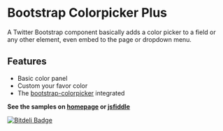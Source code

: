 # Bootstrap Colorpicker Plus

A Twitter Bootstrap component basically adds a color picker to a field or any other element, even embed to the page or dropdown menu.

## Features
* Basic color panel
* Custom your favor color
* The [bootstrap-colorpicker](https://github.com/mjolnic/bootstrap-colorpicker) integrated

**See the samples on [homepage](http://zzzhan.github.io/bootstrap-colorpicker-plus/) or [jsfiddle](http://jsfiddle.net/zzzhan/6fdqqsb8/)**

[![Bitdeli Badge](https://d2weczhvl823v0.cloudfront.net/zzzhan/bootstrap-colorpicker-plus/trend.png)](https://bitdeli.com/free "Bitdeli Badge")

